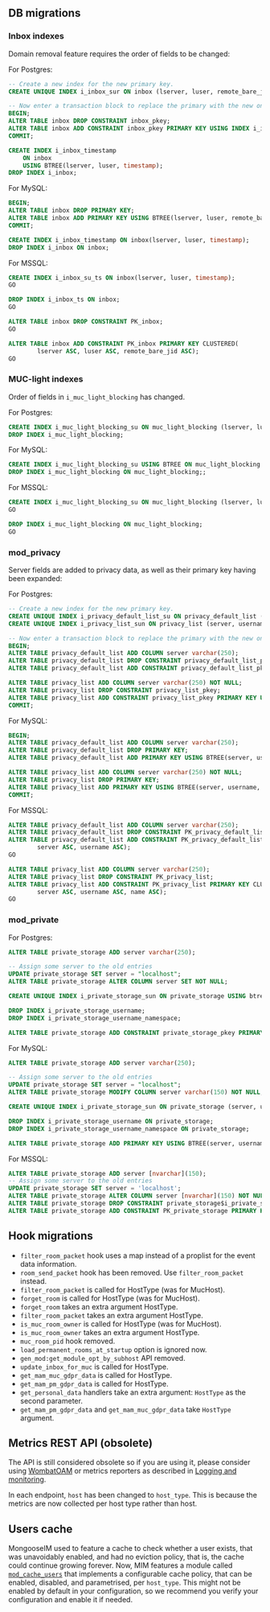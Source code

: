 ## DB migrations

### Inbox indexes

Domain removal feature requires the order of fields to be changed:

For Postgres:

```sql
-- Create a new index for the new primary key.
CREATE UNIQUE INDEX i_inbox_sur ON inbox (lserver, luser, remote_bare_jid);

-- Now enter a transaction block to replace the primary with the new one.
BEGIN;
ALTER TABLE inbox DROP CONSTRAINT inbox_pkey;
ALTER TABLE inbox ADD CONSTRAINT inbox_pkey PRIMARY KEY USING INDEX i_inbox_sur;
COMMIT;

CREATE INDEX i_inbox_timestamp
    ON inbox
    USING BTREE(lserver, luser, timestamp);
DROP INDEX i_inbox;
```

For MySQL:

```sql
BEGIN;
ALTER TABLE inbox DROP PRIMARY KEY;
ALTER TABLE inbox ADD PRIMARY KEY USING BTREE(lserver, luser, remote_bare_jid);
COMMIT;

CREATE INDEX i_inbox_timestamp ON inbox(lserver, luser, timestamp);
DROP INDEX i_inbox ON inbox;
```

For MSSQL:

```sql
CREATE INDEX i_inbox_su_ts ON inbox(lserver, luser, timestamp);
GO

DROP INDEX i_inbox_ts ON inbox;
GO

ALTER TABLE inbox DROP CONSTRAINT PK_inbox;
GO

ALTER TABLE inbox ADD CONSTRAINT PK_inbox PRIMARY KEY CLUSTERED(
        lserver ASC, luser ASC, remote_bare_jid ASC);
GO
```

### MUC-light indexes

Order of fields in `i_muc_light_blocking` has changed.

For Postgres:

```sql
CREATE INDEX i_muc_light_blocking_su ON muc_light_blocking (lserver, luser);
DROP INDEX i_muc_light_blocking;
```

For MySQL:

```sql
CREATE INDEX i_muc_light_blocking_su USING BTREE ON muc_light_blocking (lserver, luser);
DROP INDEX i_muc_light_blocking ON muc_light_blocking;;
```

For MSSQL:

```sql
CREATE INDEX i_muc_light_blocking_su ON muc_light_blocking (lserver, luser);
GO

DROP INDEX i_muc_light_blocking ON muc_light_blocking;
GO
```

### mod_privacy

Server fields are added to privacy data, as well as their primary key having been expanded:

For Postgres:

```sql
-- Create a new index for the new primary key.
CREATE UNIQUE INDEX i_privacy_default_list_su ON privacy_default_list (server, username);
CREATE UNIQUE INDEX i_privacy_list_sun ON privacy_list (server, username, name);

-- Now enter a transaction block to replace the primary with the new one.
BEGIN;
ALTER TABLE privacy_default_list ADD COLUMN server varchar(250);
ALTER TABLE privacy_default_list DROP CONSTRAINT privacy_default_list_pkey;
ALTER TABLE privacy_default_list ADD CONSTRAINT privacy_default_list_pkey PRIMARY KEY USING INDEX i_privacy_default_list_su;

ALTER TABLE privacy_list ADD COLUMN server varchar(250) NOT NULL;
ALTER TABLE privacy_list DROP CONSTRAINT privacy_list_pkey;
ALTER TABLE privacy_list ADD CONSTRAINT privacy_list_pkey PRIMARY KEY USING INDEX i_privacy_list_sun;
COMMIT;
```

For MySQL:

```sql
BEGIN;
ALTER TABLE privacy_default_list ADD COLUMN server varchar(250);
ALTER TABLE privacy_default_list DROP PRIMARY KEY;
ALTER TABLE privacy_default_list ADD PRIMARY KEY USING BTREE(server, username);

ALTER TABLE privacy_list ADD COLUMN server varchar(250) NOT NULL;
ALTER TABLE privacy_list DROP PRIMARY KEY;
ALTER TABLE privacy_list ADD PRIMARY KEY USING BTREE(server, username, name);
COMMIT;
```

For MSSQL:

```sql
ALTER TABLE privacy_default_list ADD COLUMN server varchar(250);
ALTER TABLE privacy_default_list DROP CONSTRAINT PK_privacy_default_list;
ALTER TABLE privacy_default_list ADD CONSTRAINT PK_privacy_default_list PRIMARY KEY CLUSTERED(
        server ASC, username ASC);
GO

ALTER TABLE privacy_list ADD COLUMN server varchar(250);
ALTER TABLE privacy_list DROP CONSTRAINT PK_privacy_list;
ALTER TABLE privacy_list ADD CONSTRAINT PK_privacy_list PRIMARY KEY CLUSTERED(
        server ASC, username ASC, name ASC);
GO
```


### mod_private

For Postgres:

```sql
ALTER TABLE private_storage ADD server varchar(250);

-- Assign some server to the old entries
UPDATE private_storage SET server = "localhost";
ALTER TABLE private_storage ALTER COLUMN server SET NOT NULL;

CREATE UNIQUE INDEX i_private_storage_sun ON private_storage USING btree (server, username, namespace);

DROP INDEX i_private_storage_username;
DROP INDEX i_private_storage_username_namespace;

ALTER TABLE private_storage ADD CONSTRAINT private_storage_pkey PRIMARY KEY USING INDEX i_private_storage_sun;
```

For MySQL:

```sql
ALTER TABLE private_storage ADD server varchar(250);

-- Assign some server to the old entries
UPDATE private_storage SET server = "localhost";
ALTER TABLE private_storage MODIFY COLUMN server varchar(150) NOT NULL;

CREATE UNIQUE INDEX i_private_storage_sun ON private_storage (server, username, namespace);

DROP INDEX i_private_storage_username ON private_storage;
DROP INDEX i_private_storage_username_namespace ON private_storage;

ALTER TABLE private_storage ADD PRIMARY KEY USING BTREE(server, username, namespace);
```

For MSSQL:

```sql
ALTER TABLE private_storage ADD server [nvarchar](150);
-- Assign some server to the old entries
UPDATE private_storage SET server = 'localhost';
ALTER TABLE private_storage ALTER COLUMN server [nvarchar](150) NOT NULL;
ALTER TABLE private_storage DROP CONSTRAINT private_storage$i_private_storage_username_namespace;
ALTER TABLE private_storage ADD CONSTRAINT PK_private_storage PRIMARY KEY CLUSTERED (server, username, namespace);
```

## Hook migrations

- `filter_room_packet` hook uses a map instead of a proplist
  for the event data information.
- `room_send_packet` hook has been removed. Use `filter_room_packet` instead.
- `filter_room_packet` is called for HostType (was for MucHost).
- `forget_room` is called for HostType (was for MucHost).
- `forget_room` takes an extra argument HostType.
- `filter_room_packet` takes an extra argument HostType.
- `is_muc_room_owner` is called for HostType (was for MucHost).
- `is_muc_room_owner` takes an extra argument HostType.
- `muc_room_pid` hook removed.
- `load_permanent_rooms_at_startup` option is ignored now.
- `gen_mod:get_module_opt_by_subhost` API removed.
- `update_inbox_for_muc` is called for HostType.
- `get_mam_muc_gdpr_data` is called for HostType.
- `get_mam_pm_gdpr_data` is called for HostType.
- `get_personal_data` handlers take an extra argument: `HostType` as the second parameter.
- `get_mam_pm_gdpr_data` and `get_mam_muc_gdpr_data` take `HostType` argument.

## Metrics REST API (obsolete)

The API is still considered obsolete so if you are using it,
please consider using [WombatOAM](https://www.erlang-solutions.com/capabilities/wombatoam/)
or metrics reporters as described in [Logging and monitoring](../operation-and-maintenance/Logging-&-monitoring.md).

In each endpoint, `host` has been changed to `host_type`.
This is because the metrics are now collected per host type rather than host.


## Users cache

MongooseIM used to feature a cache to check whether a user exists, that was unavoidably enabled, and had no eviction policy, that is, the cache could continue growing forever. Now, MIM features a module called [`mod_cache_users`](../modules/mod_cache_users) that implements a configurable cache policy, that can be enabled, disabled, and parametrised, per `host_type`. This might not be enabled by default in your configuration, so we recommend you verify your configuration and enable it if needed.
